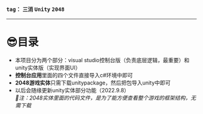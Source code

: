 ### `tag：` `三消` `Unity` `2048`
****
# :sunglasses:目录
* 本项目分为两个部分：visual studio控制台版（负责底层逻辑，最重要）和unity实体版（实现界面UI）
* **控制台应用**里面的四个文件直接导入c#环境中即可
* **2048游戏实体**只需下载unitypackage，然后把包导入unity中即可
* 以后会随缘更新unity实体部分功能（2022.9.8）
<br/>_:dromedary_camel:注：2048实体里面的代码文件，是为了能方便查看整个游戏的框架结构，无需下载_


